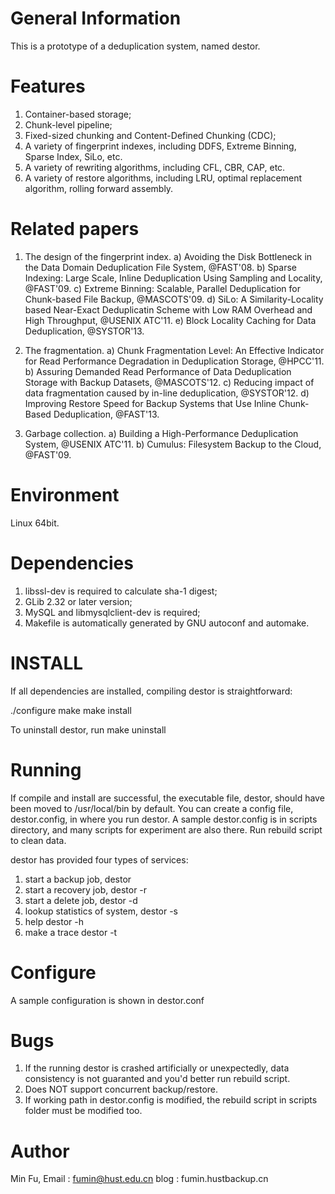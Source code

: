 General Information
===================
This is a prototype of a deduplication system, named destor.

Features
========
1. Container-based storage;
2. Chunk-level pipeline;
3. Fixed-sized chunking and Content-Defined Chunking (CDC);
4. A variety of fingerprint indexes, including DDFS, Extreme Binning, Sparse Index, SiLo, etc.
5. A variety of rewriting algorithms, including CFL, CBR, CAP, etc.
6. A variety of restore algorithms, including LRU, optimal replacement algorithm, rolling forward assembly.

Related papers
==============
1. The design of the fingerprint index.
    a) Avoiding the Disk Bottleneck in the Data Domain Deduplication File System, @FAST'08.
    b) Sparse Indexing: Large Scale, Inline Deduplication Using Sampling and Locality, @FAST'09.
    c) Extreme Binning: Scalable, Parallel Deduplication for Chunk-based File Backup, @MASCOTS'09.
    d) SiLo: A Similarity-Locality based Near-Exact Deduplicatin Scheme with Low RAM Overhead and High Throughput, @USENIX ATC'11.
    e) Block Locality Caching for Data Deduplication, @SYSTOR'13.

2. The fragmentation.
    a) Chunk Fragmentation Level: An Effective Indicator for Read Performance Degradation in Deduplication Storage, @HPCC'11.
    b) Assuring Demanded Read Performance of Data Deduplication Storage with Backup Datasets, @MASCOTS'12. 
    c) Reducing impact of data fragmentation caused by in-line deduplication, @SYSTOR'12.
    d) Improving Restore Speed for Backup Systems that Use Inline Chunk-Based Deduplication, @FAST'13.

3. Garbage collection.
    a) Building a High-Performance Deduplication System, @USENIX ATC'11.
    b) Cumulus: Filesystem Backup to the Cloud, @FAST'09.

Environment
===========
Linux 64bit.

Dependencies
============
1. libssl-dev is required to calculate sha-1 digest;
2. GLib 2.32 or later version; 
3. MySQL and libmysqlclient-dev is required;
4. Makefile is automatically generated by GNU autoconf and automake.

INSTALL
=======
If all dependencies are installed,
compiling destor is straightforward:

./configure
make
make install

To uninstall destor, run
make uninstall

Running
=======
If compile and install are successful, the executable file, destor, should have been moved to /usr/local/bin by default.
You can create a config file, destor.config, in where you run destor.
A sample destor.config is in scripts directory,
and many scripts for experiment are also there.
Run rebuild script to clean data.

destor has provided four types of services:
1. start a backup job,
    destor <directory or file>
2. start a recovery job,
    destor -r<jobid> <dest directory>
3. start a delete job,
    destor -d<jobid>
4. lookup statistics of system,
    destor -s
5. help
    destor -h
6. make a trace
    destor -t <path of raw files>

Configure
=========
A sample configuration is shown in destor.conf

Bugs
====
1. If the running destor is crashed artificially or unexpectedly, data consistency is not guaranted and you'd better run rebuild script.
2. Does NOT support concurrent backup/restore.
3. If working path in destor.config is modified, the rebuild script in scripts folder must be modified too.

Author
======
Min Fu,
Email : fumin@hust.edu.cn
blog : fumin.hustbackup.cn
